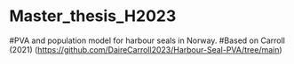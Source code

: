 # Master_thesis_H2023

#PVA and population model for harbour seals in Norway. 
#Based on Carroll (2021) (https://github.com/DaireCarroll2023/Harbour-Seal-PVA/tree/main)
